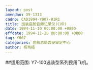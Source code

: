 ```yaml
---
layout: post
amendno: 39-1313
cadno: CAD1994-Y007-01R1
title: 加装座舱音频记录仪(CVR)
date: 1994-11-10 00:00:00 +0800
effdate: 1994-11-20 00:00:00 +0800
tag: Y007
categories: 民航总局西安审定中心
author: 杨笃梧
---
```


##适用范围:
Y7-100选装型系列民用飞机。

